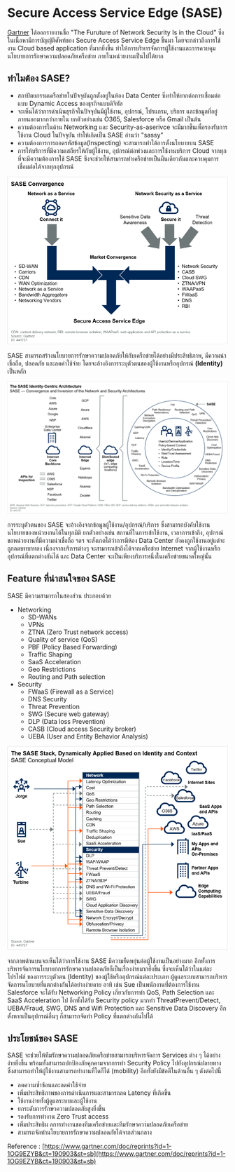 # Secure Access Service Edge (SASE)

[Gartner](https://www.gartner.com/doc/reprints?id=1-1OG9EZYB&ct=190903&st=sb) ได้ออกรายงานชื่อ "The Furuture of Network Security Is in the Cloud" ซึ่งในเนื้อหามีการบัญญัติศัพท์ของ Secure Access Service Edge ขึ้นมา โดยจะกล่าวถึงการใช้งาน Cloud based application ที่มากยิ่งขึ้น ทำให้การบริหารจัดการผู้ใช้งานและการควบคุมนโยบายการรักษาความปลอดภัยเครือข่าย ภายในหน่วยงานเป็นไปได้ยาก 

## ทำไมต้อง SASE?
- สถาปัตยกรรมเครือข่ายในปัจจุบันถูกตั้งอยู่ในห้อง Data Center ซึ่งทำให้ยากต่อการเชื่อมต่อแบบ Dynamic Access ของธุรกิจแบบดิจิทัล
- จะเห็นได้ว่าการดำเนินธุรกิจในปัจจุบันมีผู้ใช้งาน, อุปกรณ์, โปรแกรม, บริการ และข้อมูลที่อยู่ภายนอกมากกว่าภายใน ยกตัวอย่างเช่น O365, Salesforce หรือ Gmail เป็นต้น
- ความต้องการในด้าน Networking และ Security-as-aserivce จะมีมากขึ้นเพื่อรองรับการใช้งาน Cloud ในปัจจุบัน ทำให้เกิดเป็น SASE อ่านว่า "sassy"
- ความต้องการการถอดรหัสข้อมูล(Inspecting) จะสามารถทำได้การตั้งนโยบายบน SASE 
- การให้บริการที่มีความเสถียรให้กับผู้ใช้งาน, อุปกรณ์ต่อพ่วงและการใช้งานบริการ Cloud จากทุกที่จะมีความต้องการใช้ SASE ซึงจะช่วยให้สามารถทำเครือข่ายเป็นผืนเดียวกันและควบคุมการเชื่อมต่อได้จากทุกอุปกรณ์

![](/KB/img/SASE.png)

SASE สามารถสร้างนโยบายการรักษาความปลอดภัยให้กับเครือข่ายได้อย่างมีประสิทธิภาพ, มีความน่าเชื่อถือ, ปลอดภัย และลดค่าใช้จ่าย โดยจะอ้างอิงการระบุตัวตนของผู้ใช้งานหรืออุปกรณ์ **(Identity)** เป็นหลัก 

![](/KB/img/SASEidentity.png)

การระบุตัวตนของ SASE จะอ้างอิงจากข้อมูลผู้ใช้งาน/อุปกรณ์/บริการ ซึ่งสามารถบังคับใช้งานนโยบายของหน่วยงานได้ในทุกมิติ ยกตัวอย่างเช่น สถานที่ในการเข้าใช้งาน, เวลาการเข้าถึง, อุปกรณ์ขอหน่วยงานที่มีความน่าเชื่อถือ ฯลฯ จะสังเกตได้ว่าการมีห้อง Data Center ยังคงถูกใช้งานอยู่แต่จะถูกลดบทบาทลง เนื่องจากบริการต่างๆ จะสามารถเข้าถึงได้จากเครือข่าย Internet จากผู้ใช้งานหรืออุปกรณ์ที่แตกต่างกันได้ และ Data Center จะเป็นเพียงบริการหนึ่งในเครือข่ายขนาดใหญ่นั้น

## Feature ที่น่าสนใจของ SASE
SASE มีความสามารถในสองส่วน ประกอบด้วย 
*  Networking
    * SD-WANs
    * VPNs
    * ZTNA (Zero Trust network access)
    * Quality of service (QoS)
    * PBF (Policy Based Forwarding)
    * Traffic Shaping
    * SaaS Acceleration
    * Geo Restrictions
    * Routing and Path selection
* Security
    * FWaaS (Firewall as a Service)
    * DNS Security 
    * Threat Prevention
    * SWG (Secure web gateway)
    * DLP (Data loss Prevention)
    * CASB (Cloud access Security broker)
    * UEBA (User and Entity Behavior Analysis)

![](/KB/img/SASECase.png)

จากภาพด้านบนจะเห็นได้ว่าการใช้งาน SASE มีความยืดหยุ่นต่อผู้ใช้งานเป็นอย่างมาก อีกทั้งการบริหารจัดการนโยบายกการรักษาความปลอดภัยก็เป็นเรื่องง่ายมากยิ่งขึ้น ซึ่งจะเห็นได้ว่าในแต่ละโปรไฟล์ ของการระบุตัวตน (Identity) ของผู้ใช้หรืออุปกรณ์แต่ละประเภท ผู้ดูแลระบบสามารถบริหารจัดการนโยบายที่แตกต่างกันได้อย่างง่ายดาย อาทิ เช่น Sue เป็นพนักงานที่ต้องการใช้งาน Salesforce จะได้รับ Networking Policy เกี่ยวกับการทำ QoS, Path Selection และ SaaS Acceleration ไป อีกทั้งได้รับ Security policy มากทำ ThreatPrevent/Detect, UEBA/Fraud, SWG, DNS and Wifi Protection และ Sensitive Data Discovery อีกตั้งหากเป็นอุปกรณ์อื่นๆ ก็สามารถจัดทำ Policy ที่แตกต่างกันไปได้



## ประโยชน์ของ SASE
SASE จะช่วยให้ทีมรักษาความปลอดภัยเครือข่ายสามารถบริหารจัดการ Services ต่าง ๆ ได้อย่างง่ายยิ่งขึ้น พร้อมทั้งสามารถปกป้องภัยคุกคามจากการทำ Security Policy ไปยังอุปกรณ์ปลายทาง ซึ่งสามารถทำให้ผู้ใช้งานสามารถทำงานที่ใดก็ได้ (mobility) อีกทั้งยังมีข้อดีในด้านอื่น ๆ ดังต่อไปนี้

- ลดความซ้ำซ้อนและลดค่าใช้จ่าย
- เพิ่มประสิทธิภาพของการดำเนินการและสามารถลด Latency ที่เกิดขึ้น
- ใช้งานง่ายทั้งผู้ดูแลระบบและผู้ใช้งาน
- ยกระดับการรักษาความปลอดภัยสูงยิ่งขึ้น
- รองรับการทำงาน Zero Trust access
- เพิ่มประสิทธิผ ลการทำงานของทีมเครือข่ายและทีมรักษาควา่มปลอดภัยเครือข่าย
- สามารถจัดทำนโยบายการรักษาความปลอดภัยได้จากส่วนกลาง 

Reference : [https://www.gartner.com/doc/reprints?id=1-1OG9EZYB&ct=190903&st=sb](https://www.gartner.com/doc/reprints?id=1-1OG9EZYB&ct=190903&st=sb)